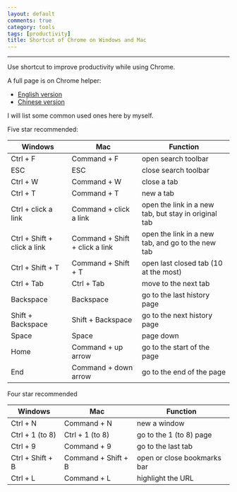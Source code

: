```yaml
---
layout: default
comments: true
category: tools
tags: [productivity]
title: Shortcut of Chrome on Windows and Mac
---
```

---

Use shortcut to improve productivity while using Chrome.

A full page is on Chrome helper:

* [English version](https://support.google.com/chrome/answer/157179?hl=en)
* [Chinese version](https://support.google.com/chrome/answer/157179?hl=zh-Hans)

I will list some common used ones here by myself.

Five star recommended:

Windows 		| Mac 					| Function
---				|---					|---
Ctrl + F		| Command + F 		| open search toolbar
ESC				| ESC					| close search toolbar
Ctrl + W 		| Command + W 		| close a tab
Ctrl + T 		| Command + T 		| new a tab
Ctrl + click a link | Command + click a link | open the link in a new tab, but stay in original tab
Ctrl + Shift + click a link | Command + Shift + click a link | open the link in a new tab, and go to the new tab
Ctrl + Shift + T | Command + Shift + T | open last closed tab (10 at the most)
Ctrl + Tab | Ctrl + Tab | move to the next tab
Backspace | Backspace | go to the last history page
Shift + Backspace | Shift + Backspace | go to the next history page
Space | Space | page down
Home | Command + up arrow | go to the start of the page
End | Command + down arrow | go to the end of the page


Four star recommended

Windows | Mac | Function
---|---|---
Ctrl + N		| Command + N			| new a window
Ctrl + 1 (to 8) | Ctrl + 1 (to 8) | go to the 1 (to 8) page
Ctrl + 9 | Command + 9 | go to the last tab
Ctrl + Shift + B | Command + Shift + B | open or close bookmarks bar
Ctrl + L | Command + L | highlight the URL

